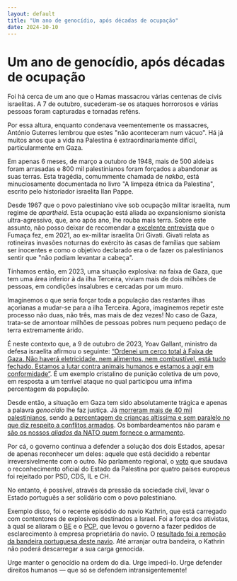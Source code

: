 ```yaml
---
layout: default
title: "Um ano de genocídio, após décadas de ocupação"
date: 2024-10-10
---
```


# Um ano de genocídio, após décadas de ocupação

Foi há cerca de um ano que o Hamas massacrou várias centenas de civis israelitas. A 7 de outubro, sucederam-se os ataques horrorosos e várias pessoas foram capturadas e tornadas reféns.

Por essa altura, enquanto condenava veementemente os massacres, António Guterres lembrou que estes "não aconteceram num vácuo". Há já muitos anos que a vida na Palestina é extraordinariamente difícil, particularmente em Gaza.

Em apenas 6 meses, de março a outubro de 1948, mais de 500 aldeias foram arrasadas e 800 mil palestinianos foram forçados a abandonar as suas terras. Esta tragédia, comummente chamada de _nakba_, está minuciosamente documentada no livro "A limpeza étnica da Palestina", escrito pelo historiador israelita Ilan Pappe.

Desde 1967 que o povo palestiniano vive sob ocupação militar israelita, num regime de _apartheid_. Esta ocupação está aliada ao expansionismo sionista ultra-agressivo, que, ano após ano, lhe rouba mais terra. Sobre este assunto, não posso deixar de recomendar a [excelente entrevista](https://fumaca.pt/ori-givati-palestinianos-tinham-de-sentir-que-nao-podiam-levantar-a-cabeca/) que o Fumaça fez, em 2021, ao ex-militar israelita Ori Givati. Givati relata as rotineiras invasões noturnas do exército às casas de famílias que sabiam ser inocentes e como o objetivo declarado era o de fazer os palestinianos sentir que "não podiam levantar a cabeça".

Tínhamos então, em 2023, uma situação explosiva: na faixa de Gaza, que tem uma área inferior à da ilha Terceira, viviam mais de dois milhões de pessoas, em condições insalubres e cercadas por um muro.

Imaginemos o que seria forçar toda a população das restantes ilhas açorianas a mudar-se para a ilha Terceira. Agora, imaginemos repetir este processo não duas, não três, mas mais de dez vezes! No caso de Gaza, trata-se de amontoar milhões de pessoas pobres num pequeno pedaço de terra extremamente árido.

É neste contexto que, a 9 de outubro de 2023, Yoav Gallant, ministro da defesa israelita afirmou o seguinte: [“Ordenei um cerco total à Faixa de Gaza. Não haverá eletricidade, nem alimentos, nem combustível, está tudo fechado. Estamos a lutar contra animais humanos e estamos a agir em conformidade”](https://www.timesofisrael.com/liveblog_entry/defense-minister-announces-complete-siege-of-gaza-no-power-food-or-fuel/). É um exemplo cristalino de punição coletiva de um povo, em resposta a um terrível ataque no qual participou uma ínfima percentagem da população.

Desde então, a situação em Gaza tem sido absolutamente trágica e apenas a palavra _genocídio_ lhe faz justiça. Já [morreram mais de 40 mil palestinianos](https://aje.io/3vwl57?update=3223173), sendo [a percentagem de crianças altíssima e sem paralelo no que diz respeito a conflitos armados](https://turkiye.un.org/en/263401-gaza-number-children-killed-higher-four-years-world-conflict). Os bombardeamentos não param e [são os nossos _aliados_ da NATO quem fornece o armamento](https://www.bbc.com/news/world-europe-68929873).

Por cá, o governo continua a defender a solução dos dois Estados, apesar de apenas reconhecer um deles: aquele que está decidido a rebentar irreversivelmente com o outro. No parlamento regional, o [voto](https://acores.rtp.pt/politica/be-propos-voto-de-saudacao-ao-reconhecimento-do-estado-da-palestina-por-espanha-noruega-irlanda-e-eslovenia/) que saudava o reconhecimento oficial do Estado da Palestina por quatro países europeus foi rejeitado por PSD, CDS, IL e CH.

No entanto, é possível, através da pressão da sociedade civil, levar o Estado português a ser solidário com o povo palestiniano.

Exemplo disso, foi o recente episódio do navio Kathrin, que está carregado com contentores de explosivos destinados a Israel. Foi a força dos ativistas, à qual se aliaram o [BE](https://www.esquerda.net/artigo/navio-com-armas-para-israel-bloco-foi-pgr-e-chama-rangel-ao-parlamento/92154) e o [PCP](https://www.pcp.pt/navio-com-pavilhao-portugues-transporta-material-militar-para-israel), que levou o governo a fazer pedidos de esclarecimento à empresa proprietária do navio. O [resultado foi a remoção da bandeira portuguesa deste navio](https://www.rtp.pt/noticias/mundo/medio-oriente-navio-com-explosivos-pediu-para-retirar-bandeira-portuguesa_n1603737). Até arranjar outra bandeira, o Kathrin não poderá descarregar a sua carga genocida.

Urge manter o genocídio na ordem do dia. Urge impedi-lo. Urge defender direitos humanos — que só se defendem intransigentemente!